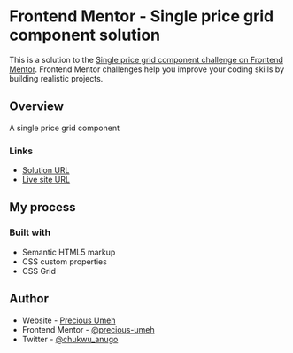 # Frontend Mentor - Single price grid component solution

This is a solution to the [Single price grid component challenge on Frontend Mentor](https://www.frontendmentor.io/challenges/single-price-grid-component-5ce41129d0ff452fec5abbbc). Frontend Mentor challenges help you improve your coding skills by building realistic projects.

## Overview

A single price grid component

### Links

- [Solution URL](https://www.frontendmentor.io/solutions/single-price-grid-component-qzRBI-wsCG)
- [Live site URL](https://precious-umeh.github.io/single-price-grid-component/)

## My process

### Built with

- Semantic HTML5 markup
- CSS custom properties
- CSS Grid

## Author

- Website - [Precious Umeh](https://precious-umeh.netlify.app)
- Frontend Mentor - [@precious-umeh](https://www.frontendmentor.io/profile/precious-umeh)
- Twitter - [@chukwu_anugo](https://www.twitter.com/chukwu_anugo)
